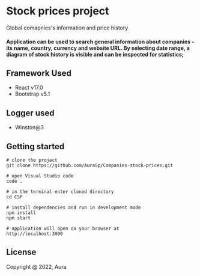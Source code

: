 # Stock prices project
Global comapnies's information and price history
#### Application can be used to search general information about companies - its name, country, currency and website URL. By selecting date range, a diagram of stock history is visible and can be inspected for statistics;

## Framework Used

- React v17.0
- Bootstrap v5.1

## Logger used

- Winston@3

## Getting started
```
# clone the project
git clone https://github.com/AuraSp/Companies-stock-prices.git

# open Visual Studio code
code .

# in the terminal enter cloned directory
cd CSP

# install dependencies and run in development mode
npm install
npm start

# application will open on your browser at
http://localhost:3000
```
## License
Copyright @ 2022, Aura
